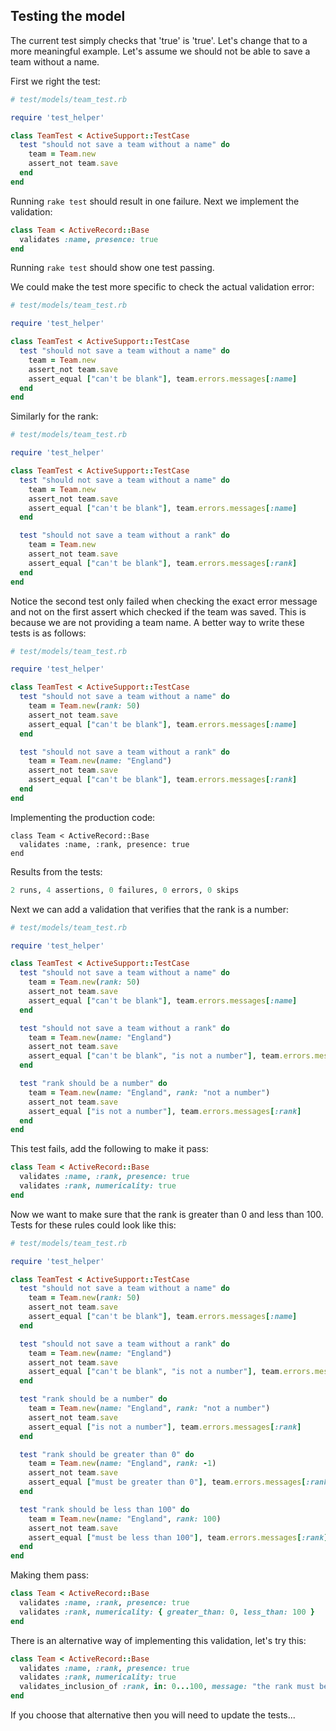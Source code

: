 ## Testing the model

The current test simply checks that 'true' is 'true'. Let's change that to a more meaningful example. Let's assume we should not be able to save a team without a name. 

First we right the test:

```ruby
# test/models/team_test.rb

require 'test_helper'

class TeamTest < ActiveSupport::TestCase
  test "should not save a team without a name" do
    team = Team.new
    assert_not team.save
  end
end
```

Running `rake test` should result in one failure. Next we implement the validation:

```ruby
class Team < ActiveRecord::Base
  validates :name, presence: true
end
```

Running `rake test` should show one test passing. 

We could make the test more specific to check the actual validation error:

```ruby
# test/models/team_test.rb

require 'test_helper'

class TeamTest < ActiveSupport::TestCase
  test "should not save a team without a name" do
    team = Team.new
    assert_not team.save
    assert_equal ["can't be blank"], team.errors.messages[:name]
  end
end
```

Similarly for the rank:

```ruby
# test/models/team_test.rb

require 'test_helper'

class TeamTest < ActiveSupport::TestCase
  test "should not save a team without a name" do
    team = Team.new
    assert_not team.save
    assert_equal ["can't be blank"], team.errors.messages[:name]
  end

  test "should not save a team without a rank" do
    team = Team.new
    assert_not team.save
    assert_equal ["can't be blank"], team.errors.messages[:rank]
  end
end
```

Notice the second test only failed when checking the exact error message and not on the first assert which checked if the team was saved. This is because we are not providing a team name. A better way to write these tests is as follows:

```ruby
# test/models/team_test.rb

require 'test_helper'

class TeamTest < ActiveSupport::TestCase
  test "should not save a team without a name" do
    team = Team.new(rank: 50)
    assert_not team.save
    assert_equal ["can't be blank"], team.errors.messages[:name]
  end

  test "should not save a team without a rank" do
    team = Team.new(name: "England")
    assert_not team.save
    assert_equal ["can't be blank"], team.errors.messages[:rank]
  end
end
```

Implementing the production code:

```
class Team < ActiveRecord::Base
  validates :name, :rank, presence: true
end
```

Results from the tests:

```ruby
2 runs, 4 assertions, 0 failures, 0 errors, 0 skips
```

Next we can add a validation that verifies that the rank is a number:

```ruby
# test/models/team_test.rb

require 'test_helper'

class TeamTest < ActiveSupport::TestCase
  test "should not save a team without a name" do
    team = Team.new(rank: 50)
    assert_not team.save
    assert_equal ["can't be blank"], team.errors.messages[:name]
  end

  test "should not save a team without a rank" do
    team = Team.new(name: "England")
    assert_not team.save
    assert_equal ["can't be blank", "is not a number"], team.errors.messages[:rank] # <-- updated!
  end

  test "rank should be a number" do
    team = Team.new(name: "England", rank: "not a number")
    assert_not team.save
    assert_equal ["is not a number"], team.errors.messages[:rank]
  end
end
```
This test fails, add the following to make it pass:

```ruby
class Team < ActiveRecord::Base
  validates :name, :rank, presence: true
  validates :rank, numericality: true
end
```

Now we want to make sure that the rank is greater than 0 and less than 100. Tests for these rules could look like this:

```ruby
# test/models/team_test.rb

require 'test_helper'

class TeamTest < ActiveSupport::TestCase
  test "should not save a team without a name" do
    team = Team.new(rank: 50)
    assert_not team.save
    assert_equal ["can't be blank"], team.errors.messages[:name]
  end

  test "should not save a team without a rank" do
    team = Team.new(name: "England")
    assert_not team.save
    assert_equal ["can't be blank", "is not a number"], team.errors.messages[:rank]
  end

  test "rank should be a number" do
    team = Team.new(name: "England", rank: "not a number")
    assert_not team.save
    assert_equal ["is not a number"], team.errors.messages[:rank]
  end

  test "rank should be greater than 0" do
    team = Team.new(name: "England", rank: -1)
    assert_not team.save
    assert_equal ["must be greater than 0"], team.errors.messages[:rank]
  end

  test "rank should be less than 100" do
    team = Team.new(name: "England", rank: 100)
    assert_not team.save
    assert_equal ["must be less than 100"], team.errors.messages[:rank]
  end
end
```

Making them pass:

```ruby
class Team < ActiveRecord::Base
  validates :name, :rank, presence: true
  validates :rank, numericality: { greater_than: 0, less_than: 100 }
end
```

There is an alternative way of implementing this validation, let's try this:

```ruby
class Team < ActiveRecord::Base
  validates :name, :rank, presence: true
  validates :rank, numericality: true
  validates_inclusion_of :rank, in: 0...100, message: "the rank must be between 0 and 100"
end

```

If you choose that alternative then you will need to update the tests...